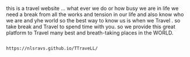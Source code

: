 this is a travel website ...
what ever we do or how busy we are in life we need a break from all the works and tension in our life and also know who we are and yhe world so the best way to know us is when we Travel .
so take break and Travel to spend time with you.
so we provide this great platform to Travel many best and breath-taking places in the WORLD.
                                                              
                                                               
                                                               https://nlsravs.github.io/TTraveLL/
